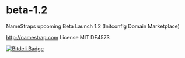 beta-1.2
========

NameStraps upcoming Beta Launch 1.2 (Initconfig Domain Marketplace)


http://namestrap.com License MIT DF4573


[![Bitdeli Badge](https://d2weczhvl823v0.cloudfront.net/namestrap/beta-1.2/trend.png)](https://bitdeli.com/free "Bitdeli Badge")

